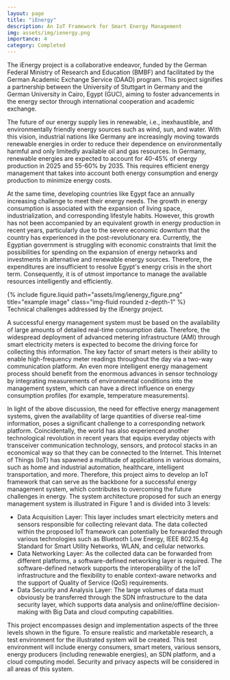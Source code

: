 ```yaml
---
layout: page
title: "iEnergy"
description: An IoT Framework for Smart Energy Management 
img: assets/img/ienergy.png
importance: 4
category: Completed
---
```

The iEnergy project is a collaborative endeavor, funded by the German Federal Ministry of Research and Education (BMBF) and facilitated by the German Academic Exchange Service (DAAD) program. This project signifies a partnership between the University of Stuttgart in Germany and the German University in Cairo, Egypt (GUC), aiming to foster advancements in the energy sector through international cooperation and academic exchange.

The future of our energy supply lies in renewable, i.e., inexhaustible, and environmentally friendly energy sources such as wind, sun, and water. With this vision, industrial nations like Germany are increasingly moving towards renewable energies in order to reduce their dependence on environmentally harmful and only limitedly available oil and gas resources. In Germany, renewable energies are expected to account for 40-45% of energy production in 2025 and 55-60% by 2035. This requires efficient energy management that takes into account both energy consumption and energy production to minimize energy costs.

At the same time, developing countries like Egypt face an annually increasing challenge to meet their energy needs. The growth in energy consumption is associated with the expansion of living space, industrialization, and corresponding lifestyle habits. However, this growth has not been accompanied by an equivalent growth in energy production in recent years, particularly due to the severe economic downturn that the country has experienced in the post-revolutionary era. Currently, the Egyptian government is struggling with economic constraints that limit the possibilities for spending on the expansion of energy networks and investments in alternative and renewable energy sources. Therefore, the expenditures are insufficient to resolve Egypt's energy crisis in the short term. Consequently, it is of utmost importance to manage the available resources intelligently and efficiently.

 <div class="row justify-content-sm-center">
    <div class="col-sm-12 mt-3 mt-md-0">
        {% include figure.liquid path="assets/img/ienergy_figure.png" title="example image" class="img-fluid rounded z-depth-1" %}
    </div>
</div>
<div class="caption">
    Technical challenges addressed by the iEnergy project.
</div>

A successful energy management system must be based on the availability of large amounts of detailed real-time consumption data. Therefore, the widespread deployment of advanced metering infrastructure (AMI) through smart electricity meters is expected to become the driving force for collecting this information. The key factor of smart meters is their ability to enable high-frequency meter readings throughout the day via a two-way communication platform. An even more intelligent energy management process should benefit from the enormous advances in sensor technology by integrating measurements of environmental conditions into the management system, which can have a direct influence on energy consumption profiles (for example, temperature measurements).

In light of the above discussion, the need for effective energy management systems, given the availability of large quantities of diverse real-time information, poses a significant challenge to a corresponding network platform. Coincidentally, the world has also experienced another technological revolution in recent years that equips everyday objects with transceiver communication technology, sensors, and protocol stacks in an economical way so that they can be connected to the Internet. This Internet of Things (IoT) has spawned a multitude of applications in various domains, such as home and industrial automation, healthcare, intelligent transportation, and more. Therefore, this project aims to develop an IoT framework that can serve as the backbone for a successful energy management system, which contributes to overcoming the future challenges in energy. The system architecture proposed for such an energy management system is illustrated in Figure 1 and is divided into 3 levels:

<ul><li>Data Acquisition Layer: This layer includes smart electricity meters and sensors responsible for collecting relevant data. The data collected within the proposed IoT framework can potentially be forwarded through various technologies such as Bluetooth Low Energy, IEEE 802.15.4g Standard for Smart Utility Networks, WLAN, and cellular networks.</li>

<li>Data Networking Layer: As the collected data can be forwarded from different platforms, a software-defined networking layer is required. The software-defined network supports the interoperability of the IoT infrastructure and the flexibility to enable context-aware networks and the support of Quality of Service (QoS) requirements.</li>

<li>Data Security and Analysis Layer: The large volumes of data must obviously be transferred through the SDN infrastructure to the data security layer, which supports data analysis and online/offline decision-making with Big Data and cloud computing capabilities.</li></ul>

This project encompasses design and implementation aspects of the three levels shown in the figure. To ensure realistic and marketable research, a test environment for the illustrated system will be created. This test environment will include energy consumers, smart meters, various sensors, energy producers (including renewable energies), an SDN platform, and a cloud computing model. Security and privacy aspects will be considered in all areas of this system.

